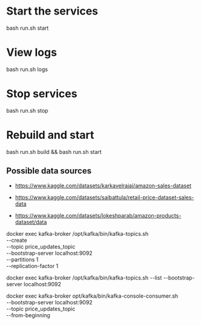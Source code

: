 # Start the services
bash run.sh start

# View logs
bash run.sh logs

# Stop services
bash run.sh stop

# Rebuild and start
bash run.sh build && bash run.sh start


## Possible data sources
- https://www.kaggle.com/datasets/karkavelrajaj/amazon-sales-dataset

- https://www.kaggle.com/datasets/saibattula/retail-price-dataset-sales-data

- https://www.kaggle.com/datasets/lokeshparab/amazon-products-dataset/data

<!-- create topic -->
docker exec kafka-broker /opt/kafka/bin/kafka-topics.sh \
    --create \
    --topic price_updates_topic \
    --bootstrap-server localhost:9092 \
    --partitions 1 \
    --replication-factor 1
    
<!-- list topics -->
docker exec kafka-broker /opt/kafka/bin/kafka-topics.sh --list --bootstrap-server localhost:9092

<!-- Monitor the output topic -->
docker exec kafka-broker opt/kafka/bin/kafka-console-consumer.sh \
    --bootstrap-server localhost:9092 \
    --topic price_updates_topic \
    --from-beginning
